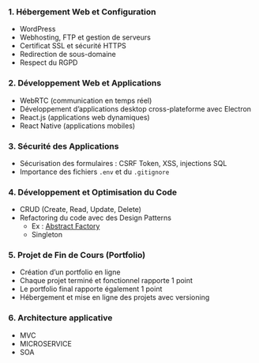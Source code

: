 ### **1. Hébergement Web et Configuration**  
   - WordPress  
   - Webhosting, FTP et gestion de serveurs  
   - Certificat SSL et sécurité HTTPS  
   - Redirection de sous-domaine  
   - Respect du RGPD  

### **2. Développement Web et Applications**  
   - WebRTC (communication en temps réel)  
   - Développement d’applications desktop cross-plateforme avec Electron  
   - React.js (applications web dynamiques)  
   - React Native (applications mobiles)  

### **3. Sécurité des Applications**  
   - Sécurisation des formulaires : CSRF Token, XSS, injections SQL  
   - Importance des fichiers `.env` et du `.gitignore`  

### **4. Développement et Optimisation du Code**  
   - CRUD (Create, Read, Update, Delete)  
   - Refactoring du code avec des Design Patterns  
     - Ex : [Abstract Factory](https://refactoring.guru/fr/design-patterns/abstract-factory)  
     - Singleton

### **5. Projet de Fin de Cours (Portfolio)**  
   - Création d’un portfolio en ligne  
   - Chaque projet terminé et fonctionnel rapporte 1 point  
   - Le portfolio final rapporte également 1 point  
   - Hébergement et mise en ligne des projets avec versioning  
### **6. Architecture applicative**
  - MVC 
  - MICROSERVICE
  - SOA